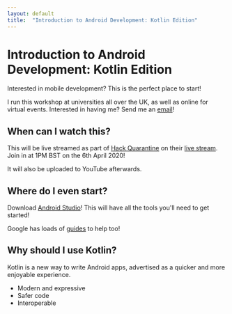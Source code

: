 ```yaml
---
layout: default
title:  "Introduction to Android Development: Kotlin Edition"
---
```


# Introduction to Android Development: Kotlin Edition

Interested in mobile development? This is the perfect place to start!

I run this workshop at universities all over the UK, as well as online for virtual events. Interested in having me? Send me an [email](mailto:will@will-russell.com)!

## When can I watch this?

This will be live streamed as part of [Hack Quarantine](https://hackquarantine.com) on their [live stream](https://hackquarantine.com/stream). Join in at 1PM BST on the 6th April 2020!

It will also be uploaded to YouTube afterwards.

## Where do I even start?

Download [Android Studio](https://developer.android.com/studio)! This will have all the tools you'll need to get started!

Google has loads of [guides](https://developer.android.com/guide) to help too!

## Why should I use Kotlin?

Kotlin is a new way to write Android apps, advertised as a quicker and more enjoyable experience.

- Modern and expressive
- Safer code
- Interoperable
